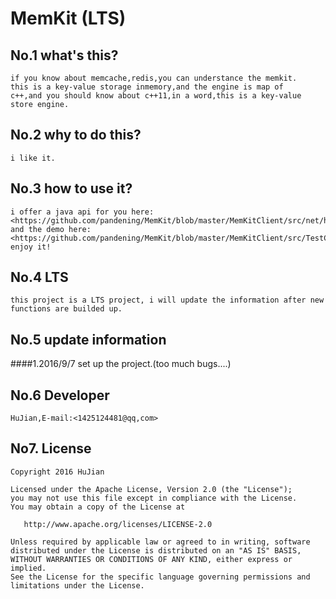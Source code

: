 MemKit (LTS)
===========================
No.1 what's this?
--------------------------
```
if you know about memcache,redis,you can understance the memkit.      
this is a key-value storage inmemory,and the engine is map of 
c++,and you should know about c++11,in a word,this is a key-value 
store engine.   
```

No.2 why to do this?
-------------------------
```
i like it.  
```

No.3 how to use it?
-------------------------
```
i offer a java api for you here:<https://github.com/pandening/MemKit/blob/master/MemKitClient/src/net/hujian/memkit/client/JMemKitClient.java>     
and the demo here:<https://github.com/pandening/MemKit/blob/master/MemKitClient/src/TestClient.java>      
enjoy it!   
```

No.4 LTS 
--------------------------
```
this project is a LTS project, i will update the information after new  
functions are builded up.     
```
No.5 update information
-------------------------
  ####1.2016/9/7 set up the project.(too much bugs....)   

No.6 Developer
------------------------
```
HuJian,E-mail:<1425124481@qq,com>  
```

No7. License
------------------------
```
Copyright 2016 HuJian

Licensed under the Apache License, Version 2.0 (the "License");
you may not use this file except in compliance with the License.
You may obtain a copy of the License at

   http://www.apache.org/licenses/LICENSE-2.0

Unless required by applicable law or agreed to in writing, software
distributed under the License is distributed on an "AS IS" BASIS,
WITHOUT WARRANTIES OR CONDITIONS OF ANY KIND, either express or implied.
See the License for the specific language governing permissions and
limitations under the License.
```
